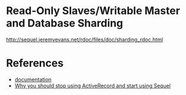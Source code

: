 

# Read-Only Slaves/Writable Master and Database Sharding

<http://sequel.jeremyevans.net/rdoc/files/doc/sharding_rdoc.html>

# References

+ [documentation](http://sequel.jeremyevans.net/documentation.html)
+ [Why you should stop using ActiveRecord and start using Sequel](https://mrbrdo.wordpress.com/2013/10/15/why-you-should-stop-using-activerecord-and-start-using-sequel/)
